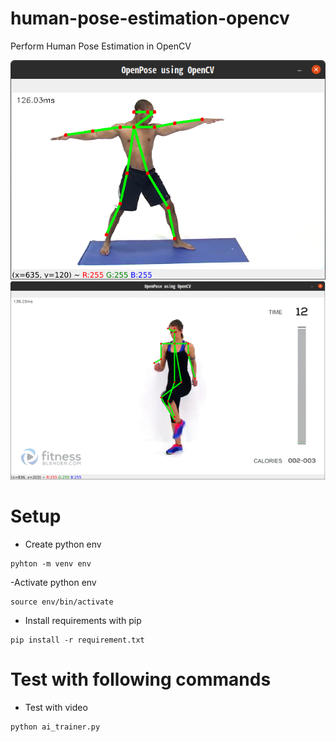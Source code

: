 # human-pose-estimation-opencv
Perform Human Pose Estimation in OpenCV

![OpenCV Using OpenPose MobileNet](output.png)
![OpenCV Using OpenPose MobileNet](output.gif)

# Setup

- Create python env

```
pyhton -m venv env
```

-Activate python env

```
source env/bin/activate 
``` 
- Install requirements with pip

```
pip install -r requirement.txt
```

# Test with following commands

- Test with video

```
python ai_trainer.py
```